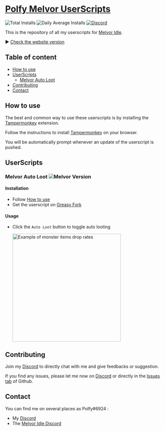 # [Polfy Melvor UserScripts](https://pierreyvesflamand.github.io/Polfy-Melvor-UserScripts/)

![Total Installs](https://img.shields.io/static/v1?label=1203&message=Total%20installs&color=green&style=flat)
![Daily Average Installs](https://img.shields.io/static/v1?label=13&message=Daily%20average%20installs&color=yellow&style=flat)
[![Discord](https://img.shields.io/static/v1?label=&message=Discord&color=lightgray&style=flat&logo=discord)](https://discord.gg/hAdGcWc4nY)

This is the repository of all my userscripts for [Melvor Idle](https://melvoridle.com/).

▶ [Check the website version](https://pierreyvesflamand.github.io/Polfy-Melvor-UserScripts/)

## Table of content

-   [How to use](#how-to-use)
-   [UserScripts](#userscripts)
    -   [Melvor Auto Loot](#melvor-auto-loot)
-   [Contributing](#contributing)
-   [Contact](#contact)

## How to use

The best and common way to use these userscripts is by installing the [Tampermonkey](https://www.tampermonkey.net/) extension.

Follow the instructions to install [Tampermonkey](https://www.tampermonkey.net/) on your browser.

You will be automatically prompt whenever an update of the userscript is pushed.

## UserScripts

### Melvor Auto Loot ![Melvor Version](https://img.shields.io/static/v1?label=Melvor&message=v1.0.2&color=red&style=flat)

#### Installation

-   Follow [How to use](#how-to-use)
-   Get the userscript on [Greasy Fork](https://greasyfork.org/en/scripts/435548)

#### Usage

-   Click the `Auto Loot` button to toggle auto looting

    <img src="https://raw.githubusercontent.com/PierreYvesFlamand/Melvor-Auto-Loot/main/autoLootExample.png" width="350" title="Example of monster items drop rates" alt="Example of monster items drop rates">

## Contributing

Join my [Discord](https://discord.gg/hAdGcWc4nY) to directly chat with me and give feedbacks or suggestion.

If you find any issues, please let me now on [Discord](https://discord.gg/hAdGcWc4nY) or directly in the [Issues tab](https://github.com/PierreYvesFlamand/Polfy-Melvor-UserScripts/issues) of Github.

## Contact

You can find me on several places as Polfy#6924 :

-   My [Discord](https://discord.gg/hAdGcWc4nY)
-   The [Melvor Idle Discord](https://discord.gg/melvoridle)
